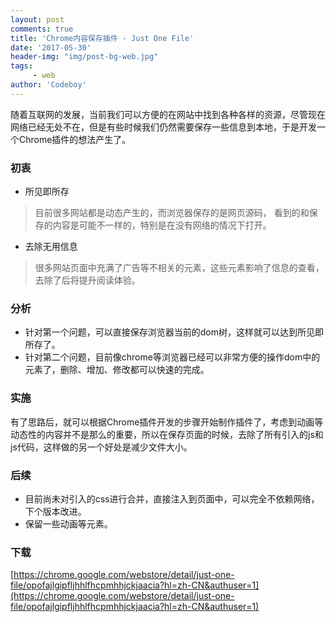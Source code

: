 ```yaml
---
layout: post
comments: true
title: 'Chrome内容保存插件 - Just One File'
date: '2017-05-30'
header-img: "img/post-bg-web.jpg"
tags:
     - web
author: 'Codeboy'
---
```


随着互联网的发展，当前我们可以方便的在网站中找到各种各样的资源，尽管现在网络已经无处不在，但是有些时候我们仍然需要保存一些信息到本地，于是开发一个Chrome插件的想法产生了。

### 初衷

- 所见即所存

> 目前很多网站都是动态产生的，而浏览器保存的是网页源码， 看到的和保存的内容是可能不一样的，特别是在没有网络的情况下打开。
> 
> 

- 去除无用信息

> 很多网站页面中充满了广告等不相关的元素，这些元素影响了信息的查看，去除了后将提升阅读体验。
> 

### 分析

- 针对第一个问题，可以直接保存浏览器当前的dom树，这样就可以达到所见即所存了。
- 针对第二个问题，目前像chrome等浏览器已经可以非常方便的操作dom中的元素了，删除、增加、修改都可以快速的完成。

### 实施
有了思路后，就可以根据Chrome插件开发的步骤开始制作插件了，考虑到动画等动态性的内容并不是那么的重要，所以在保存页面的时候，去除了所有引入的js和js代码，这样做的另一个好处是减少文件大小。 

### 后续
- 目前尚未对引入的css进行合并，直接注入到页面中，可以完全不依赖网络，下个版本改进。
- 保留一些动画等元素。

### 下载
[https://chrome.google.com/webstore/detail/just-one-file/opofajlgipfljhhlfhcpmhhjckjaacia?hl=zh-CN&authuser=1](https://chrome.google.com/webstore/detail/just-one-file/opofajlgipfljhhlfhcpmhhjckjaacia?hl=zh-CN&authuser=1)
